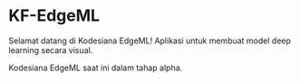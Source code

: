 # KF-EdgeML

Selamat datang di Kodesiana EdgeML! Aplikasi untuk membuat model deep learning secara visual.

Kodesiana EdgeML saat ini dalam tahap alpha.